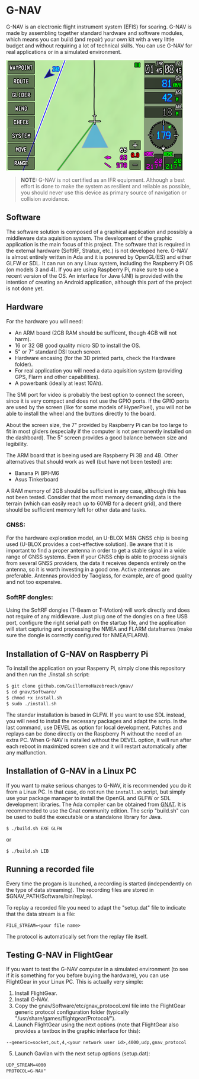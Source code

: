 # G-NAV
G-NAV is an electronic flight instrument system (EFIS) for soaring. G-NAV is made by assembling together standard hardware and software modules, which means you can build (and repair) your own kit with a very little budget and without requiring a lot of technical skills. You can use G-NAV
for real applications or in a simulated environment.

![G-NAV](./Documents/gnav_example_1.png)

> **NOTE:** G-NAV is not certified as an IFR equipment. Although a best effort is done to make the system as resilient and reliable as possible, you should never use this device as primary source of navigation or collision avoidance.

## Software
The software solution is composed of a graphical application and possibly a middleware data aquisition system.
The development of the graphic application is the main focus of this project. The software that is required in the external hardware (SoftRF, Stratux, etc.) is not developed here.
G-NAV is almost entirely written in Ada and it is powered by OpenGL(ES) and either GLFW or SDL. It can run on any Linux system, including the Raspberry Pi OS (on models 3 and 4).
If you are using Raspberry Pi, make sure to use a recent version of the OS.
An interface for Java (JNI) is provided with the intention of creating an Android application, although this part of the project is not done yet.

## Hardware
For the hardware you will need:
- An ARM board (2GB RAM should be sufficent, though 4GB will not harm).
- 16 or 32 GB good quality micro SD to install the OS.
- 5" or 7" standard DSI touch screen.
- Hardware encasing (for the 3D printed parts, check the Hardware folder).
- For real application you will need a data aquisition system (providing GPS, Flarm and other capabilities).
- A powerbank (ideally at least 10Ah).

The SMI port for video is probably the best option to connect the screen, since it is very compact and does not use the GPIO ports. If the GPIO ports are used by the screen (like for some models of HyperPixel), you will not be able to install the wheel and the buttons directly to the board.

About the screen size, the 7" provided by Raspberry Pi can be too large to fit in most gliders (especially if the computer is not permanently installed on the dashboard). The 5" screen provides a good balance between size and legibility.

The ARM board that is beeing used are Raspberry Pi 3B and 4B. Other alternatives that should work as well (but have not been tested) are:
- Banana Pi BPI-M6
- Asus Tinkerboard

A RAM memory of 2GB should be sufficient in any case, although this has not been tested. Consider that the most memory demanding data is the terrain (which can easily reach up to 60MB for a decent grid), and there should be sufficient memory left for other data and tasks.

### GNSS:
For the hardware exploration model, an U-BLOX M8N GNSS chip is beeing used (U-BLOX provides a cost-effective solution). Be aware that it is important to find a proper antenna in order to get a stable signal in a wide range of GNSS systems. Even if your GNSS chip is able to process signals from several GNSS providers, the data it receives depends entirely on the antenna, so it is worth investing in a good one. Active antennas are preferable. Antennas provided by Taoglass, for example, are of good quality and not too expensive.

### SoftRF dongles:
Using the SoftRF dongles (T-Beam or T-Motion) will work directly and does not require of any middleware. Just plug one of the dongles on a free USB port, configure the right serial path on the startup file, and the application will start capturing and processing the NMEA and FLARM dataframes (make sure the dongle is correctly configured for NMEA/FLARM).

## Installation of G-NAV on Raspberry Pi
To install the application on your Rasperry Pi, simply clone this repository and then run the ./install.sh script:
```
$ git clone github.com/GuillermoHazebrouck/gnav/
$ cd gnav/Software/
$ chmod +x install.sh
$ sudo ./install.sh
```
The standar installation is based in GLFW. If you want to use SDL instead, you will need to install the necessary packages and adapt the scrip.
In the last command, use DEVEL as option for local development. Patches and replays can be done directly on the Raspberry Pi without the need of an extra PC.
When G-NAV is installed without the DEVEL option, it will run after each reboot in maximized screen size and it will restart automatically after any malfunction.

## Installation of G-NAV in a Linux PC
If you want to make serious changes to G-NAV, it is recommended you do it from a Linux PC. In that case, do not run the `install.sh` script, but simply use your package manager to install the OpenGL and GLFW or SDL development libraries. The Ada compiler can be obtained from [GNAT](https://www.adacore.com/download). It is recommended to use the Gnat community edition.
The scrip "build.sh" can be used to build the executable or a standalone library for Java.
```
$ ./build.sh EXE GLFW
```
or

```
$ ./build.sh LIB
```

## Running a recorded file
Every time the progam is launched, a recording is started (independently on the type of data streaming). The recording files are stored in $GNAV_PATH/Software/bin/replay/.

To replay a recorded file you need to adapt the "setup.dat" file to indicate that the data stream is a file:
```
FILE_STREAM=<your file name>
```

The protocol is automatically set from the replay file itself.

## Testing G-NAV in FlightGear

If you want to test the G-NAV computer in a simulated environment (to see if it is something for you before buying the hardware), you can use FlightGear in your Linux PC. This is actually very simple:

1. Install FlightGear.
2. Install G-NAV.
3. Copy the gnav/Software/etc/gnav_protocol.xml file into the FlightGear generic protocol configuration folder (typically "/usr/share/games/flightgear/Protocol/").
4. Launch FlightGear using the next options (note that FlightGear also provides a textbox in the graphic interface for this):
```
--generic=socket,out,4,<your network user id>,4000,udp,gnav_protocol
```
5. Launch Gavilan with the next setup options (setup.dat):
```
UDP_STREAM=4000
PROTOCOL=G-NAV"
```

